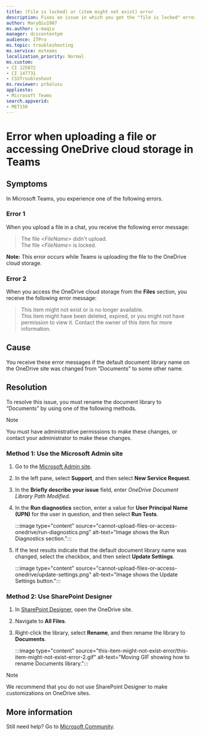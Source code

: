 ```yaml
---
title: (File is locked) or (item might not exist) error
description: Fixes an issue in which you get the "file is locked" error when uploading a file or get the "item might not exist or is no longer available" error when accessing OneDrive in Teams.
author: MaryQiu1987
ms.author: v-maqiu
manager: dcscontentpm
audience: ITPro 
ms.topic: troubleshooting 
ms.service: msteams
localization_priority: Normal
ms.custom: 
- CI 125872
- CI 147731
- CSSTroubleshoot
ms.reviewer: prbalusu
appliesto:
- Microsoft Teams
search.appverid: 
- MET150
---
```

# Error when uploading a file or accessing OneDrive cloud storage in Teams

## Symptoms

In Microsoft Teams, you experience one of the following errors.

### Error 1

When you upload a file in a chat, you receive the following error message:

> The file <*FileName*> didn't upload.  
> The file <*FileName*> is locked.

**Note:** This error occurs while Teams is uploading the file to the OneDrive cloud storage.

### Error 2

When you access the OneDrive cloud storage from the **Files** section, you receive the following error message:

> This item might not exist or is no longer available.  
> This item might have been deleted, expired, or you might not have permission to view it. Contact the owner of this item for more information.

## Cause

You receive these error messages if the default document library name on the OneDrive site was changed from ”Documents” to some other name.

## Resolution

To resolve this issue, you must rename the document library to “Documents” by using one of the following methods.

> [!NOTE]
> You must have administrative permissions to make these changes, or contact your administrator to make these changes.

### Method 1: Use the Microsoft Admin site

1. Go to the [Microsoft Admin site](https://admin.microsoft.com/).
1. In the left pane, select **Support**, and then select **New Service Request**.
1. In the **Briefly describe your issue** field, enter *OneDrive Document Library Path Modified*.
1. In the **Run diagnostics** section, enter a value for **User Principal Name (UPN)** for the user in question, and then select **Run Tests**.

    :::image type="content" source="cannot-upload-files-or-access-onedrive/run-diagnostics.png" alt-text="Image shows the Run Diagnostics section.":::

1. If the test results indicate that the default document library name was changed, select the checkbox, and then select **Update Settings**.

    :::image type="content" source="cannot-upload-files-or-access-onedrive/update-settings.png" alt-text="Image shows the Update Settings button.":::

### Method 2: Use SharePoint Designer

1.	In [SharePoint Designer](https://www.microsoft.com/download/details.aspx?id=35491), open the OneDrive site.
2.	Navigate to **All Files**.
3.	Right-click the library, select **Rename**, and then rename the library to **Documents**.

    :::image type="content" source="this-item-might-not-exist-error/this-item-might-not-exist-error-2.gif" alt-text="Moving GIF showing how to rename Documents library.":::

> [!NOTE]
> We recommend that you do not use SharePoint Designer to make customizations on OneDrive sites.

## More information

Still need help? Go to [Microsoft Community](https://answers.microsoft.com/).
